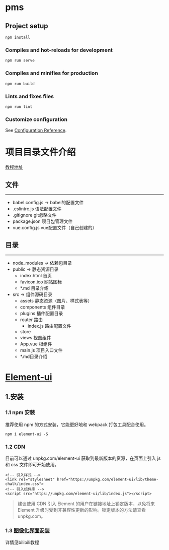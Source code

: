 # pms

## Project setup
```
npm install
```

### Compiles and hot-reloads for development
```
npm run serve
```

### Compiles and minifies for production
```
npm run build
```

### Lints and fixes files
```
npm run lint
```

### Customize configuration
See [Configuration Reference](https://cli.vuejs.org/config/).


# 项目目录文件介绍
[教程地址](https://www.bilibili.com/video/av50680998?p=342)

## 文件
***
+ babel.config.js → babel的配置文件
+ .eslintrc.js 语法配置文件
+ .gitignore git忽略文件
+ package.json 项目包管理文件
+ vue.config.js vue配置文件（自己创建的）

## 目录
***
+ node_modules → 依赖包目录
+ public → 静态资源目录
    + index.html 首页
    + favicon.ico 网站图标
    + *.md 目录介绍
+ src → 组件源码目录
    + assets 静态资源（图片、样式表等）
    + components 组件目录
    + plugins 插件配置目录
    + router 路由
        + index.js 路由配置文件
    + store 
    + views 视图组件
    + App.vue 根组件
    + main.js 项目入口文件
    + *.md目录介绍
    
    
# [Element-ui](https://element.eleme.cn/#/zh-CN/component/installation)
## 1.安装

### 1.1 npm 安装
推荐使用 npm 的方式安装，它能更好地和 webpack 打包工具配合使用。
~~~
npm i element-ui -S
~~~

### 1.2 CDN
目前可以通过 unpkg.com/element-ui 获取到最新版本的资源，在页面上引入 js 和 css 文件即可开始使用。
~~~
<!-- 引入样式 -->
<link rel="stylesheet" href="https://unpkg.com/element-ui/lib/theme-chalk/index.css">
<!-- 引入组件库 -->
<script src="https://unpkg.com/element-ui/lib/index.js"></script>
~~~
>建议使用 CDN 引入 Element 的用户在链接地址上锁定版本，以免将来 Element 升级时受到非兼容性更新的影响。锁定版本的方法请查看 unpkg.com。

### 1.3 [图像化界面安装](https://www.bilibili.com/video/av50680998?p=345)
详情见bilibili教程


